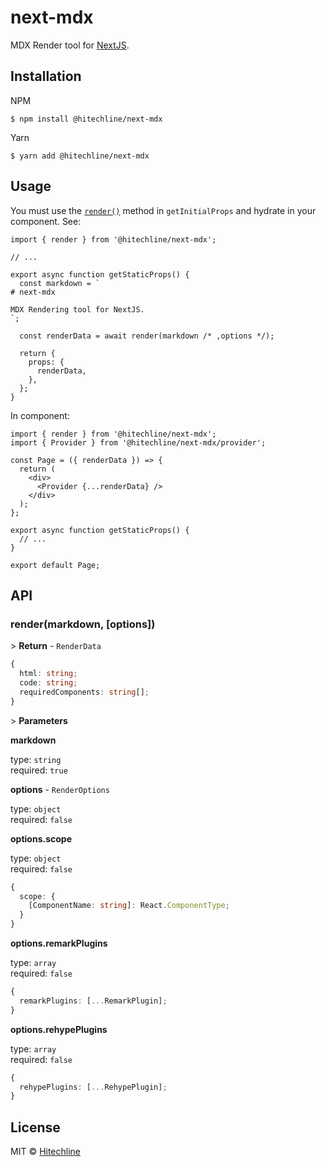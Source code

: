 # next-mdx

MDX Render tool for [NextJS](https://nextjs.org/).

## Installation

NPM

```shell
$ npm install @hitechline/next-mdx
```

Yarn

```shell
$ yarn add @hitechline/next-mdx
```

## Usage

You must use the [`render()`](#rendermarkdown-options) method in `getInitialProps` and hydrate in your component. See:

```tsx
import { render } from '@hitechline/next-mdx';

// ...

export async function getStaticProps() {
  const markdown = `
# next-mdx

MDX Rendering tool for NextJS.
`;

  const renderData = await render(markdown /* ,options */);

  return {
    props: {
      renderData,
    },
  };
}
```

In component:

```tsx
import { render } from '@hitechline/next-mdx';
import { Provider } from '@hitechline/next-mdx/provider';

const Page = ({ renderData }) => {
  return (
    <div>
      <Provider {...renderData} />
    </div>
  );
};

export async function getStaticProps() {
  // ...
}

export default Page;
```

## API

### render(markdown, [options])

\> **Return** - `RenderData`

```ts
{
  html: string;
  code: string;
  requiredComponents: string[];
}
```

\> **Parameters**

**markdown**

type: `string`  
required: `true`

**options** - `RenderOptions`

type: `object`  
required: `false`

**options.scope**

type: `object`  
required: `false`

```ts
{
  scope: {
    [ComponentName: string]: React.ComponentType;
  }
}
```

**options.remarkPlugins**

type: `array`  
required: `false`

```ts
{
  remarkPlugins: [...RemarkPlugin];
}
```

**options.rehypePlugins**

type: `array`  
required: `false`

```ts
{
  rehypePlugins: [...RehypePlugin];
}
```

## License

MIT © [Hitechline](https://github.com/hitechline)

